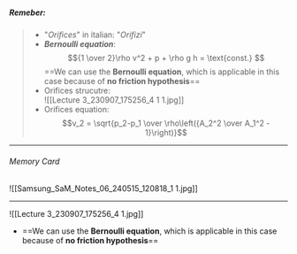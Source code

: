 ##### ***Remeber***:

> - "*Orifices*" in italian: "*Orifizi*"
> - ***Bernoulli equation***:$${1 \over 2}\rho v^2 + p + \rho g h = \text{const.} $$==We can use the **Bernoulli equation**, which is applicable in this case because of **no friction hypothesis**==
> - Orifices strucutre:<br>![[Lecture 3_230907_175256_4 1 1.jpg]]
> - Orifices equation:$$v_2 = \sqrt{p_2-p_1 \over \rho\left({A_2^2 \over A_1^2 - 1}\right)}$$

---
###### Memory Card
![[Samsung_SaM_Notes_06_240515_120818_1 1.jpg]]

---
![[Lecture 3_230907_175256_4 1.jpg]]

- ==We can use the **Bernoulli equation**, which is applicable in this case because of **no friction hypothesis**==
